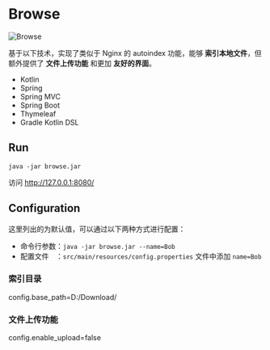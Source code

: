 # Browse
![](https://i.loli.net/2017/08/24/599ecbf0167f0.png "Browse")

基于以下技术，实现了类似于 Nginx 的 autoindex 功能，能够 **索引本地文件**，但额外提供了 **文件上传功能** 和更加 **友好的界面**。

* Kotlin
* Spring
* Spring MVC
* Spring Boot
* Thymeleaf
* Gradle Kotlin DSL

## Run
```
java -jar browse.jar
```

访问 http://127.0.0.1:8080/

## Configuration

这里列出的为默认值，可以通过以下两种方式进行配置：

* 命令行参数：`java -jar browse.jar --name=Bob`
* 配置文件&#8195;：`src/main/resources/config.properties` 文件中添加 `name=Bob`

### 索引目录

config.base_path=D:/Download/

### 文件上传功能

config.enable_upload=false
